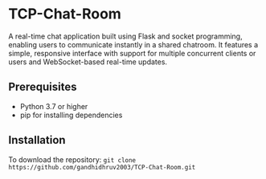# TCP-Chat-Room
A real-time chat application built using Flask and socket programming, enabling users to communicate instantly in a shared chatroom. It features a simple, responsive interface with support for multiple concurrent clients or users and WebSocket-based real-time updates.

## Prerequisites 

- Python 3.7 or higher
- pip for installing dependencies

## Installation 

To download the repository:
`git clone https://github.com/gandhidhruv2003/TCP-Chat-Room.git`
